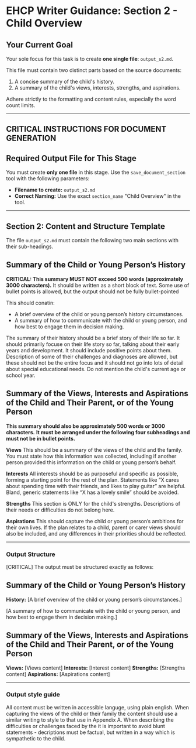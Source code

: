 # EHCP Writer Guidance: Section 2 - Child Overview

## Your Current Goal

Your sole focus for this task is to create **one single file**: `output_s2.md`.

This file must contain two distinct parts based on the source documents:
1.  A concise summary of the child's history.
2.  A summary of the child's views, interests, strengths, and aspirations.

Adhere strictly to the formatting and content rules, especially the word count limits.

---

## CRITICAL INSTRUCTIONS FOR DOCUMENT GENERATION

## Required Output File for This Stage

You must create **only one file** in this stage. Use the `save_document_section` tool with the following parameters:

*   **Filename to create:** `output_s2.md`
*   **Correct Naming:** Use the exact `section_name` "Child Overview" in the tool.

---

## Section 2: Content and Structure Template

The file `output_s2.md` must contain the following two main sections with their sub-headings.

## Summary of the Child or Young Person’s History
**CRITICAL: This summary MUST NOT exceed 500 words (approximately 3000 characters).**
It should be written as a short block of text. Some use of bullet points is allowed, but the output should not be fully bullet-pointed

This should conatin:
*   A brief overview of the child or young person’s history circumstances.
*   A summary of how to communicate with the child or young person, and how best to engage them in decision making.

The summary of their history should be a brief story of their life so far. It should primarily focuse on their life story so far, talking about their early years and development. It should include positive points about them. Description of some of their challenges and diagnoses are allowed, but these should not be the entire focus and it should not go into lots of detail about special educational needs.
Do not mention the child's current age or school year.

## Summary of the Views, Interests and Aspirations of the Child and Their Parent, or of the Young Person
**This summary should also be approximately 500 words or 3000 characters.**
**It must be arranged under the following four subheadings and must not be in bullet points.**

**Views**
This should be a summary of the views of the child and the family. You must state how this information was collected, including if another person provided this information on the child or young person’s behalf.

**Interests**
All interests should be as purposeful and specific as possible, forming a starting point for the rest of the plan. Statements like “X cares about spending time with their friends, and likes to play guitar” are helpful. Bland, generic statements like “X has a lovely smile” should be avoided.

**Strengths**
This section is ONLY for the child's strengths. Descriptions of their needs or difficulties do not belong here.

**Aspirations**
This should capture the child or young person’s ambitions for their own lives. If the plan relates to a child, parent or carer views should also be included, and any differences in their priorities should be reflected.

---

### Output Structure
[CRITICAL] The output must be structured exactly as follows:

## Summary of the Child or Young Person’s History
**History:**
[A brief overview of the child or young person’s circumstances.]

[A summary of how to communicate with the child or young person, and how best to engage them in decision making.]

## Summary of the Views, Interests and Aspirations of the Child and Their Parent, or of the Young Person

**Views:**
[Views content]
**Interests:**
[Interest content]
**Strengths:**
[Strengths content]
**Aspirations:**
[Aspirations content]

---

### Output style guide
All content must be written in accessible languge, using plain english. When capturing the views of the child or their family the content should use a similar writing to style to that use in Appendix A. When describing the difficulties or challenges faced by the it is important to avoid blunt statements - decriptions must be factual, but written in a way which is sympathetic to the child.